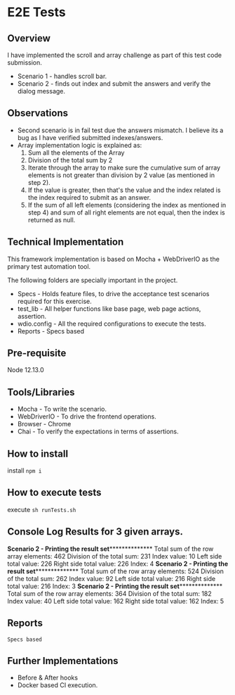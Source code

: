 # E2E Tests

## Overview
I have implemented the scroll and array challenge as part of this test code submission.
* Scenario 1 - handles scroll bar.
* Scenario 2 - finds out index and submit the answers and verify the dialog message.

## Observations
* Second scenario is in fail test due the answers mismatch. I believe its a bug as I have verified submitted indexes/answers.
* Array implementation logic is explained as:
    1. Sum all the elements of the Array 
    2. Division of the total sum by 2 
    3. Iterate through the array to make sure the cumulative sum of array elements is not greater than division by 2 value (as mentioned in step 2).
    4. If the value is greater, then that's the value and the index related is the index required to submit as an answer.
    5. If the sum of all left elements (considering the index as mentioned in step 4) and sum of all right elements are not equal, then the index is returned as null.    

## Technical Implementation
This framework implementation is based on Mocha + WebDriverIO as the primary test automation tool. 

The following folders are specially important in the project. 
* Specs - Holds feature files, to drive the acceptance test scenarios required for this exercise.
* test_lib - All helper functions like base page, web page actions, assertion.
* wdio.config - All the required configurations to execute the tests.
* Reports - Specs based

## Pre-requisite
Node 12.13.0

## Tools/Libraries
* Mocha - To write the scenario.
* WebDriverIO - To drive the frontend operations.
* Browser - Chrome
* Chai - To verify the expectations in terms of assertions.

## How to install
install
 `npm i`

## How to execute tests
execute
 `sh runTests.sh`  

## Console Log Results for 3 given arrays.
****************Scenario 2 - Printing the result set******************************
 Total sum of the row array elements: 462
 Division of the total sum: 231
 Index value: 10
 Left side total value: 226
 Right side total value: 226
 Index: 4
 ****************Scenario 2 - Printing the result set******************************
 Total sum of the row array elements: 524
 Division of the total sum: 262
 Index value: 92
 Left side total value: 216
 Right side total value: 216
 Index: 3
 ****************Scenario 2 - Printing the result set******************************
 Total sum of the row array elements: 364
 Division of the total sum: 182
 Index value: 40
 Left side total value: 162
 Right side total value: 162
 Index: 5


## Reports
`Specs based`
 
## Further Implementations
* Before & After hooks
* Docker based CI execution.

